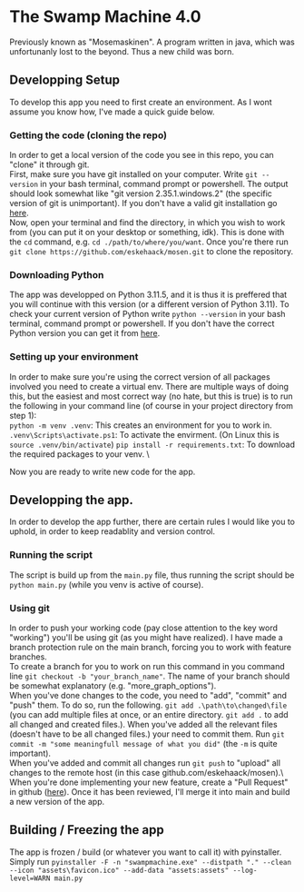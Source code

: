 # The Swamp Machine 4.0
Previously known as "Mosemaskinen". A program written in java, which was unfortunanly lost to the beyond. Thus a new child was born.

## Developping Setup
To develop this app you need to first create an environment. As I wont assume you know how, I've made a quick guide below.

### Getting the code (cloning the repo)
In order to get a local version of the code you see in this repo, you can "clone" it through git. \
First, make sure you have git installed on your computer. Write ```git --version``` in your bash terminal, command prompt or powershell. The output should look somewhat like "git version 2.35.1.windows.2" (the specific version of git is unimportant).
If you don't have a valid git installation go [here](https://git-scm.com/downloads). \
Now, open your terminal and find the directory, in which you wish to work from (you can put it on your desktop or something, idk). This is done with the ```cd``` command, e.g. ```cd ./path/to/where/you/want```. Once you're there run ```git clone https://github.com/eskehaack/mosen.git``` to clone the repository.

### Downloading Python
The app was developped on Python 3.11.5, and it is thus it is preffered that you will continue with this version (or a different version of Python 3.11). To check your current version of Python write ```python --version``` in your bash terminal, command prompt or powershell. If you don't have the correct Python version you can get it from [here](https://www.python.org/downloads/release/python-3115/).

### Setting up your environment
In order to make sure you're using the correct version of all packages involved you need to create a virtual env. There are multiple ways of doing this, but the easiest and most correct way (no hate, but this is true) is to run the following in your command line (of course in your project directory from step 1): \
```python -m venv .venv```: This creates an environment for you to work in. \
```.venv\Scripts\activate.ps1```: To activate the envirment. (On Linux this is ```source .venv/bin/activate```)
```pip install -r requirements.txt```: To download the required packages to your venv. \

Now you are ready to write new code for the app.

## Developping the app.
In order to develop the app further, there are certain rules I would like you to uphold, in order to keep readablity and version control.

### Running the script
The script is build up from the ```main.py``` file, thus running the script should be ```python main.py``` (while you venv is active of course). 

### Using git
In order to push your working code (pay close attention to the key word "working") you'll be using git (as you might have realized). I have made a branch protection rule on the main branch, forcing you to work with feature branches. \
To create a branch for you to work on run this command in you command line ```git checkout -b "your_branch_name"```. The name of your branch should be somewhat explanatory (e.g. "more_graph_options"). \
When you've done changes to the code, you need to "add", "commit" and "push" them. To do so, run the following. ```git add .\path\to\changed\file``` (you can add multiple files at once, or an entire directory. ```git add .``` to add all changed and created files.). When you've added all the relevant files (doesn't have to be all changed files.) your need to commit them. Run ```git commit -m "some meaningfull message of what you did"``` (the ```-m``` is quite important). \
When you've added and commit all changes run ```git push``` to "upload" all changes to the remote host (in this case github.com/eskehaack/mosen).\ 
When you're done implementing your new feature, create a "Pull Request" in github ([here](https://github.com/eskehaack/mosen/pulls)). Once it has been reviewed, I'll merge it into main and build a new version of the app.

## Building / Freezing the app
The app is frozen / build (or whatever you want to call it) with pyinstaller.\
Simply run ```pyinstaller -F -n "swampmachine.exe" --distpath "." --clean --icon "assets\favicon.ico" --add-data "assets:assets" --log-level=WARN main.py```
